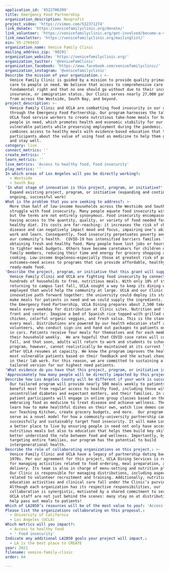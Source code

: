 ```yaml
---
application_id: '9522706399'
title: Emergency Food Partnership
organization_description: Nonprofit
project_video: 'https://vimeo.com/532371274'
link_donate: 'https://venicefamilyclinic.org/donate/'
link_volunteer: 'https://venicefamilyclinic.org/get-involved/become-a-volunteer/'
link_newsletter: 'https://venicefamilyclinic.org/mailinglist/'
ein: 95-2769432
organization_name: Venice Family Clinic
mailing_address_zip: '90291'
organization_website: 'https://venicefamilyclinic.org/'
organization_twitter: '@VeniceFamClinic'
organization_facebook: 'https://www.facebook.com/venicefamilyclinic/'
organization_instagram: '@venicefamilyclinic'
Describe the mission of your organization.: >-
  Venice Family Clinic is guided by a mission to provide quality primary health
  care to people in need. We believe that access to comprehensive care is a
  fundamental right and that no one should go without due to their income,
  insurance, or immigration status. Our Clinic serves nearly 27,000 patients
  from across the Westside, South Bay, and beyond.
project_description: >-
  Venice Family Clinic and UCLA are combatting food insecurity in our community
  through the Emergency Food Partnership. Our program harnesses the talents of
  UCLA food service workers to create nutritious take-home meals for hundreds of
  people in need, which promotes health and economic stability for our most
  vulnerable patients while preserving employment during the pandemic. It
  combines access to healthy meals with evidence-based education that teaches
  participants about the value of using food as medicine to help them get well
  and stay well.
category: live
connect_metrics: ''
create_metrics: ''
learn_metrics: ''
live_metrics: 'Access to healthy food, Food insecurity'
play_metrics: ''
In which areas of Los Angeles will you be directly working?:
  - Westside
  - South Bay
'In what stage of innovation is this project, program, or initiative?': >-
  Expand existing project, program, or initiative (expanding and continuing
  ongoing, successful work)
What is the problem that you are seeking to address?: >-
  More than half of low-income households across the Westside and South Bay
  struggle with food insecurity. Many people equate food insecurity with hunger,
  but the terms are not entirely synonymous. Food insecurity encompasses not
  having access to the quantity, quality, or variety of food needed for a
  healthy diet. Its costs are far-reaching: it increases the risk of chronic
  disease and can negatively impact mood and focus, impairing one’s ability to
  work and learn. Consequently, food insecurity perpetuates poverty and harms
  our community’s health.  COVID-19 has intensified barriers families face in
  obtaining fresh and healthy food. Many people have lost jobs or hours, leading
  to tighter meal budgets. Others have become caretakers for children or ill
  family members, reducing their time and energy for grocery shopping and
  cooking. Low-income Angelenos—especially those at greatest risk of poor health
  outcomes—need access to programs that can provide affordable, healthy, and
  ready-made food.
'Describe the project, program, or initiative that this grant will support to address the problem identified.': >-
  Venice Family Clinic and UCLA are fighting food insecurity by connecting
  hundreds of households to free, nutritious meals. With only 10% of students
  returning to campus last fall, UCLA sought a way to keep its dining workers
  employed that would help the community at large. UCLA and our Clinic saw an
  innovative path forward together: the university could deploy its staff to
  make meals for patients in need and we could supply the ingredients.  Through
  the Emergency Food Partnership, UCLA Dining prepares about 2,500 take-home
  meals every weekday for distribution at Clinic sites. Nutrition and flavor are
  front and center. Imagine a bed of Spanish rice topped with grilled chipotle
  chicken, colorful organic veggies, and fresh salsa. This is the standard for
  every meal. Distributions are powered by our health education staff and
  volunteers, who conduct sign-ins and hand out packages to patients on foot and
  in cars. Patients receive four meals for themselves and for each member of
  their household weekly.  We are hopeful that COVID case rates will continue to
  fall, and that soon, adults will return to work and students to school. Our
  program, however, cannot realistically be maintained at its current level
  after UCLA resumes at capacity. We know the program improves the health of our
  most vulnerable patients based on their feedback and the actual changes we see
  in their lab work. For this reason, we are committed to sustaining a smaller,
  tailored version for our highest need patients.
'What evidence do you have that this project, program, or initiative is or will be successful, and how will you define and measure success?': "To date, the Partnership has distributed over 270,000 meals to 400 households. Patients have reported the program has made it easier to access healthy food in their neighborhoods, eat together with their families, and save income for other pressing needs. But our success is not just anecdotal: we have seen changes in our patients’ lab work, including improved blood sugar and iron levels.  Goals over the project period for a new tailored program include: •\tDistribute 23,000 meals total to patients and their families. Staff will track meals using sign-in sheets. •\tEnroll 120 patients in classes focused on the value of food as medicine. Attendance logs and surveys will capture engagement. •\tImprove vital health markers: 45% of diabetic patients will improve their blood sugar and 60% of prenatal patients will reach normal iron levels. Physicians will order labs and monitor results.  •\tPreserve jobs for dining workers through community service. UCLA will track employment in its HR system."
'Approximately how many people will be directly impacted by this project, program, or initiative?': '480'
Describe how Los Angeles County will be different if your work is successful.: >-
  Our tailored program will provide nearly 500 meals weekly to patients who will
  benefit most from regular access to healthy food, including those with
  uncontrolled diabetes and expectant mothers, and their families. In addition,
  patient participants will engage in online group classes based on the theme of
  embracing food as medicine to treat disease and achieve wellness. They will
  learn how to make healthful dishes on their own, watch live demos conducted in
  our Teaching Kitchen, create grocery budgets, and more.  Our program will
  serve as a novel model for how a community-university partnership can
  successfully and sustainably target food insecurity. It will make Los Angeles
  a better place to live by ensuring people in need not only have access to
  nutritious meals but also to education that helps them build key skills and
  better understand the role between food and wellness. Importantly, by
  targeting entire families, our program has the potential to build
  intergenerational health.
Describe the role of collaborating organizations on this project.: >-
  Venice Family Clinic and UCLA have a legacy of partnership dating back to the
  1970s. Per our agreement for this project, UCLA Dining Services is responsible
  for managing activities related to food ordering, meal preparation, and
  delivery. Its team is also in charge of menu-setting and nutrition planning.
  Our Clinic is responsible for managing distributions, including aspects
  related to volunteer recruitment and training. Additionally, nutrition
  education activities and clinical care fall under the Clinic’s purview.
  Although each organization has its respective responsibilities, our
  collaboration is synergistic, motivated by a shared commitment to service.
  UCLA staff are not just behind the scenes: many stay on at distributions to
  help pass out meals to patients!
Which of LA2050’s resources will be of the most value to you?: 'Access to the LA2050 community,Volunteer recruitment'
Please list the organizations collaborating on this proposal.:
  - University of California
  - Los Angeles (UCLA)
Which metrics will you impact?:
  - Access to healthy food
  - ' Food insecurity'
Indicate any additional LA2050 goals your project will impact.:
  - LA is the best place to CREATE
year: 2021
filename: venice-family-clinic
order: 64

---
```

